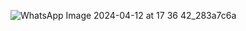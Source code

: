 ![WhatsApp Image 2024-04-12 at 17 36 42_283a7c6a](https://github.com/Adityaraj05/LeetCode/assets/118068294/a3065137-341a-4aea-b7ed-6fd758e93eb8)
